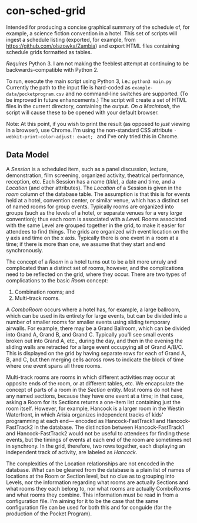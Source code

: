 # con-sched-grid

Intended for producing a concise graphical summary of the schedule of, for example, a science fiction convention in a hotel.
This set of scripts will ingest a schedule listing (exported, for example, from https://github.com/olszowka/Zambia) and export HTML files containing schedule
grids formatted as tables.

*Requires* Python 3. I am not making the feeblest attempt at continuing to be backwards-compatible with Python 2.

To run, execute the main script using Python 3, i.e.:
`python3 main.py`
Currently the path to the input file is hard-coded as `example-data/pocketprogram.csv` and no command-line switches are supported. (To be improved in future
enhancements.) 
The script will create a set of HTML files in the current directory, containing the output. *On a Macintosh*, the script will cause these to be opened with your
default browser.

Note: At this point, if you wish to print the result (as opposed to *just* viewing in a browser), use Chrome. I'm using the non-standard CSS attribute
`-webkit-print-color-adjust: exact; ` and I've only tried this in Chrome.

## Data Model

A *Session* is a scheduled item, such as a panel discussion, lecture, demonstration, film screening, organized activity, theatrical performance, reception, etc.
Each Session has a name (*title*), a date and time, and a *Location* (and other attributes). 
The *Location* of a Session is given in the *room* column of the database table. The assumption is that this is for events held at a hotel, convention center, or
similar venue, which has a distinct set of named rooms for group events. Typically rooms are organized into groups (such as the levels of a hotel, or separate
venues for a very *large* convention); thus each room is associated with a *Level*. Rooms associated with the same Level are grouped together in the grid, to make
it easier for attendees to find things. The grids are organized with event location on the y axis and time on the x axis. Typically there is one event in a room 
at a time; if there is more than one, we assume that they start and end synchronously. 

The concept of a *Room* in a hotel turns out to be a bit more unruly and complicated than a distinct set of rooms, however, and the complications need to be 
reflected on the grid, where they occur. There are two types of complications to the basic *Room* concept:
1) Combination rooms; and
2) Multi-track rooms.

A *ComboRoom* occurs where a hotel has, for example, a large ballroom, which can be used in its entirety for large events, but can be divided into a number of
smaller rooms for smaller events using sliding temporary airwalls. For example, there may be a Grand Ballroom, which can be divided into Grand A, Grand B, and
Grand C. Typically you'll see small events broken out into Grand A, etc., during the day, and then in the evening the sliding walls are retracted for a large
event occupying all of Grand A/B/C. This is displayed on the grid by having separate rows for each of Grand A, B, and C, but then merging cells across rows 
to indicate the block of time where one event spans all three rooms. 

Multi-track rooms are rooms in which different activities may occur at opposite ends of the room, or at different tables, etc. We encapsulate the concept of 
parts of a room in the *Section* entity. Most rooms do not have any named sections, because they have one event at a time; in that case, asking a Room for its 
Sections returns a one-item list containing just the room itself. However, for example, Hancock is a larger room in the Westin Waterfront, in which Arisia 
organizes independent tracks of kids' programming at each end&mdash; encoded as Hancock-FastTrack1 and Hancock-FastTrack2 in the database. The distinction 
between Hancock-FastTrack1 and Hancock-FastTrack2 would not be useful to attendees for finding these events, but the timings of events at each end of the room
are sometimes not in synchrony. In the grid, therefore, two rows together, each displaying an independent track of activity, are labeled as *Hancock*.

The complexities of the Location relationships are not encoded in the database. What can be gleaned from the database is a plain list of names of locations at the
Room or Section level, but no clue as to grouping into Levels, nor the information regarding what rooms are actually Sections and what rooms they each belong to,
nor what rooms are actually ComboRooms and what rooms they combine. This information must be read in from a configuration file. I'm aiming for it to be the case
that the same configuration file can be used for both this and for conguide (for the production of the Pocket Program). 
